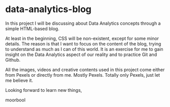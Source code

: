 # data-analytics-blog
In this project I will be discussing about Data Analytics concepts through a simple HTML-based blog.


At least in the beginning, CSS will be non-existent, except for some minor details. The reason is that I want to focus on the content of the blog, trying to understand as much as I can of this world. It is an exercise for me to gain insight on the Data Analytics aspect of our reality and to 
practice Git and Github. 

All the images, videos and creative contents used in this project come either from Pexels 
or directly from me. Mostly Pexels. Totally only Pexels, just let me believe it. 

Looking forward to learn new things, 

moorbool 


